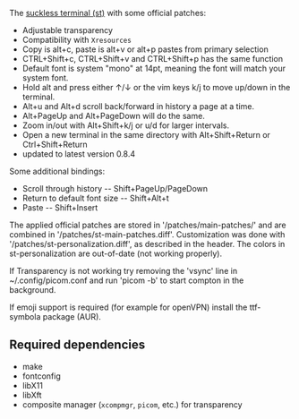The [suckless terminal (st)](https://st.suckless.org/) with some official patches:

+ Adjustable transparency
+ Compatibility with `Xresources`
+ Copy is alt+c, paste is alt+v or alt+p pastes from primary selection
+ CTRL+Shift+c, CTRL+Shift+v and CTRL+Shift+p has the same function
+ Default font is system "mono" at 14pt, meaning the font will match your system font.
+ Hold alt and press either ↑/↓ or the vim keys k/j to move up/down in the terminal.
+ Alt+u and Alt+d scroll back/forward in history a page at a time.
+ Alt+PageUp and Alt+PageDown will do the same.
+ Zoom in/out with Alt+Shift+k/j or u/d for larger intervals.
+ Open a new terminal in the same directory with Alt+Shift+Return or Ctrl+Shift+Return
+ updated to latest version 0.8.4

Some additional bindings:

+ Scroll through history -- Shift+PageUp/PageDown
+ Return to default font size -- Shift+Alt+t
+ Paste -- Shift+Insert

The applied official patches are stored in '/patches/main-patches/' and are combined in '/patches/st-main-patches.diff'. Customization was done with
'/patches/st-personalization.diff', as described in the header. The colors in st-personalization are out-of-date (not working properly).

If Transparency is not working try removing the 'vsync' line in
~/.config/picom.conf and run 'picom -b' to start compton in the background.

If emoji support is required (for example for openVPN) install the ttf-symbola package (AUR).

## Required dependencies

+ make
+ fontconfig
+ libX11
+ libXft
+ composite manager (`xcompmgr`, `picom`, etc.) for transparency
